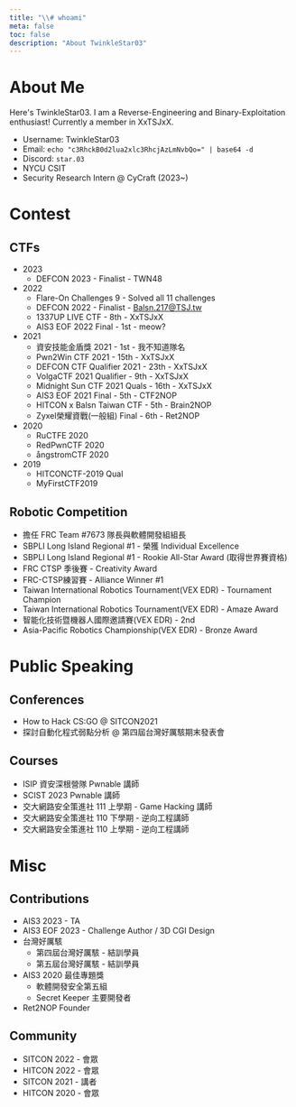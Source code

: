```yaml
---
title: "\\# whoami"
meta: false
toc: false
description: "About TwinkleStar03"
---
```



# About Me
Here's TwinkleStar03.
I am a Reverse-Engineering and Binary-Exploitation enthusiast! Currently a member in XxTSJxX.

- Username: TwinkleStar03
- Email: `echo "c3RhckB0d2lua2xlc3RhcjAzLmNvbQo=" | base64 -d`  
- Discord: `star.03 `
- NYCU CSIT
- Security Research Intern @ CyCraft (2023~)

# Contest
## CTFs
- 2023
    - DEFCON 2023 - Finalist - TWN48
- 2022
    - Flare-On Challenges 9 - Solved all 11 challenges
    - DEFCON 2022 - Finalist - Balsn.217@TSJ.tw
    - 1337UP LIVE CTF - 8th - XxTSJxX
    - AIS3 EOF 2022 Final - 1st - meow?
- 2021
    - 資安技能金盾獎 2021 - 1st - 我不知道隊名
    - Pwn2Win CTF 2021 - 15th - XxTSJxX
    - DEFCON CTF Qualifier 2021 - 23th - XxTSJxX 
    - VolgaCTF 2021 Qualifier - 9th - XxTSJxX
    - Midnight Sun CTF 2021 Quals - 16th - XxTSJxX
    - AIS3 EOF 2021 Final - 5th - CTF2NOP
    - HITCON x Balsn Taiwan CTF - 5th - Brain2NOP
    - Zyxel榮耀資戰(一般組) Final - 6th - Ret2NOP 
- 2020
    - RuCTFE 2020
    - RedPwnCTF 2020
    - ångstromCTF 2020
- 2019
    - HITCONCTF-2019 Qual
    - MyFirstCTF2019

## Robotic Competition
- 擔任 FRC Team #7673 隊長與軟體開發組組長
- SBPLI Long Island Regional #1 - 榮獲 Individual Excellence
- SBPLI Long Island Regional #1 - Rookie All-Star Award (取得世界賽資格)
- FRC CTSP 季後賽 - Creativity Award
- FRC-CTSP練習賽 - Alliance Winner #1
- Taiwan International Robotics Tournament(VEX EDR) - Tournament Champion
- Taiwan International Robotics Tournament(VEX EDR) - Amaze Award
- 智能化技術暨機器人國際邀請賽(VEX EDR) - 2nd
- Asia-Pacific Robotics Championship(VEX EDR) - Bronze Award

# Public Speaking
## Conferences
- How to Hack CS:GO @ SITCON2021
- 探討自動化程式弱點分析 @ 第四屆台灣好厲駭期末發表會

## Courses
- ISIP 資安深根營隊 Pwnable 講師
- SCIST 2023 Pwnable 講師
- 交大網路安全策進社 111 上學期 - Game Hacking 講師
- 交大網路安全策進社 110 下學期 - 逆向工程講師
- 交大網路安全策進社 110 上學期 - 逆向工程講師

# Misc
## Contributions
- AIS3 2023 - TA
- AIS3 EOF 2023 - Challenge Author / 3D CGI Design
- 台灣好厲駭
    - 第四屆台灣好厲駭 - 結訓學員 
    - 第五屆台灣好厲駭 - 結訓學員
- AIS3 2020 最佳專題獎 
    - 軟體開發安全第五組 
    - Secret Keeper 主要開發者
- Ret2NOP Founder

## Community
- SITCON 2022 - 會眾
- HITCON 2022 - 會眾
- SITCON 2021 - 講者
- HITCON 2020 - 會眾